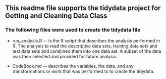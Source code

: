 ## This readme file supports the tidydata project for Getting and Cleaning Data Class

### The following files were used to create the tidydata file

* run_analysis.R -- is the R script that describes the analysis performed in R.  The analysis to read the descriptive data sets, training data sets and test data sets and combined them into one data set.  A subset of the data was then selected and provided for future analysis. 

* CodeBook.md -- describes the variables, the data, and any transformations or work that was performed to to create the tidydata.
